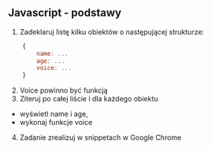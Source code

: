 ## Javascript - podstawy


1. Zadeklaruj listę kilku obiektów o następującej strukturze:
```javascript
    {
        name: ...
        age: ...
        voice: ...
    }
```

2. Voice powinno być funkcją
3. Ziteruj po całej liście i dla każdego obiektu
- wyświetl name i age,
- wykonaj funkcje voice
4. Zadanie zrealizuj w snippetach w Google Chrome
